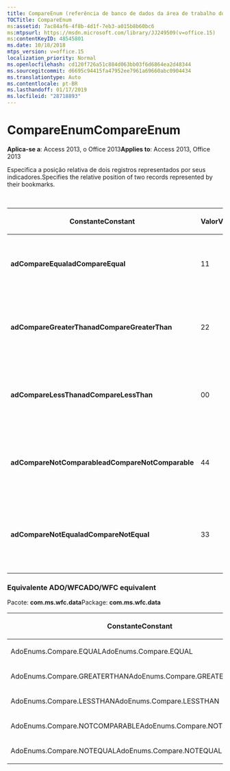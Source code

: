 ```yaml
---
title: CompareEnum (referência de banco de dados da área de trabalho do Access)
TOCTitle: CompareEnum
ms:assetid: 7ac84af6-4f8b-4d1f-7eb3-a015b8b60bc6
ms:mtpsurl: https://msdn.microsoft.com/library/JJ249509(v=office.15)
ms:contentKeyID: 48545801
ms.date: 10/18/2018
mtps_version: v=office.15
localization_priority: Normal
ms.openlocfilehash: cd120f726a51c884d063bb03f6d6864ea2d48344
ms.sourcegitcommit: d6695c94415fa47952ee7961a69660abc0904434
ms.translationtype: Auto
ms.contentlocale: pt-BR
ms.lasthandoff: 01/17/2019
ms.locfileid: "28718893"
---
```

# <a name="compareenum"></a><span data-ttu-id="9a618-102">CompareEnum</span><span class="sxs-lookup"><span data-stu-id="9a618-102">CompareEnum</span></span>

<span data-ttu-id="9a618-103">**Aplica-se a**: Access 2013, o Office 2013</span><span class="sxs-lookup"><span data-stu-id="9a618-103">**Applies to**: Access 2013, Office 2013</span></span>

<span data-ttu-id="9a618-104">Especifica a posição relativa de dois registros representados por seus indicadores.</span><span class="sxs-lookup"><span data-stu-id="9a618-104">Specifies the relative position of two records represented by their bookmarks.</span></span>

<br/>

<table>
<colgroup>
<col style="width: 33%" />
<col style="width: 33%" />
<col style="width: 33%" />
</colgroup>
<thead>
<tr class="header">
<th><p><span data-ttu-id="9a618-105">Constante</span><span class="sxs-lookup"><span data-stu-id="9a618-105">Constant</span></span></p></th>
<th><p><span data-ttu-id="9a618-106">Valor</span><span class="sxs-lookup"><span data-stu-id="9a618-106">Value</span></span></p></th>
<th><p><span data-ttu-id="9a618-107">Descrição</span><span class="sxs-lookup"><span data-stu-id="9a618-107">Description</span></span></p></th>
</tr>
</thead>
<tbody>
<tr class="odd">
<td><p><span data-ttu-id="9a618-108"><strong>adCompareEqual</strong></span><span class="sxs-lookup"><span data-stu-id="9a618-108"><strong>adCompareEqual</strong></span></span></p></td>
<td><p><span data-ttu-id="9a618-109">1</span><span class="sxs-lookup"><span data-stu-id="9a618-109">1</span></span></p></td>
<td><p><span data-ttu-id="9a618-110">Indica que os indicadores são iguais.</span><span class="sxs-lookup"><span data-stu-id="9a618-110">Indicates that the bookmarks are equal.</span></span></p></td>
</tr>
<tr class="even">
<td><p><span data-ttu-id="9a618-111"><strong>adCompareGreaterThan</strong></span><span class="sxs-lookup"><span data-stu-id="9a618-111"><strong>adCompareGreaterThan</strong></span></span></p></td>
<td><p><span data-ttu-id="9a618-112">2</span><span class="sxs-lookup"><span data-stu-id="9a618-112">2</span></span></p></td>
<td><p><span data-ttu-id="9a618-113">Indica que o primeiro indicador é após o segundo.</span><span class="sxs-lookup"><span data-stu-id="9a618-113">Indicates that the first bookmark is after the second.</span></span></p></td>
</tr>
<tr class="odd">
<td><p><span data-ttu-id="9a618-114"><strong>adCompareLessThan</strong></span><span class="sxs-lookup"><span data-stu-id="9a618-114"><strong>adCompareLessThan</strong></span></span></p></td>
<td><p><span data-ttu-id="9a618-115">0</span><span class="sxs-lookup"><span data-stu-id="9a618-115">0</span></span></p></td>
<td><p><span data-ttu-id="9a618-116">Indica que o primeiro indicador é antes do segundo.</span><span class="sxs-lookup"><span data-stu-id="9a618-116">Indicates that the first bookmark is before the second.</span></span></p></td>
</tr>
<tr class="even">
<td><p><span data-ttu-id="9a618-117"><strong>adCompareNotComparable</strong></span><span class="sxs-lookup"><span data-stu-id="9a618-117"><strong>adCompareNotComparable</strong></span></span></p></td>
<td><p><span data-ttu-id="9a618-118">4</span><span class="sxs-lookup"><span data-stu-id="9a618-118">4</span></span></p></td>
<td><p><span data-ttu-id="9a618-119">Indica que os indicadores não podem ser comparados.</span><span class="sxs-lookup"><span data-stu-id="9a618-119">Indicates that the bookmarks cannot be compared.</span></span></p></td>
</tr>
<tr class="odd">
<td><p><span data-ttu-id="9a618-120"><strong>adCompareNotEqual</strong></span><span class="sxs-lookup"><span data-stu-id="9a618-120"><strong>adCompareNotEqual</strong></span></span></p></td>
<td><p><span data-ttu-id="9a618-121">3</span><span class="sxs-lookup"><span data-stu-id="9a618-121">3</span></span></p></td>
<td><p><span data-ttu-id="9a618-122">Indica que os indicadores não são iguais e não estão em ordem.</span><span class="sxs-lookup"><span data-stu-id="9a618-122">Indicates that the bookmarks are not equal and not ordered.</span></span></p></td>
</tr>
</tbody>
</table>


### <a name="adowfc-equivalent"></a><span data-ttu-id="9a618-123">Equivalente ADO/WFC</span><span class="sxs-lookup"><span data-stu-id="9a618-123">ADO/WFC equivalent</span></span>

<span data-ttu-id="9a618-124">Pacote: **com.ms.wfc.data**</span><span class="sxs-lookup"><span data-stu-id="9a618-124">Package: **com.ms.wfc.data**</span></span>

<table>
<colgroup>
<col style="width: 100%" />
</colgroup>
<thead>
<tr class="header">
<th><p><span data-ttu-id="9a618-125">Constante</span><span class="sxs-lookup"><span data-stu-id="9a618-125">Constant</span></span></p></th>
</tr>
</thead>
<tbody>
<tr class="odd">
<td><p><span data-ttu-id="9a618-126">AdoEnums.Compare.EQUAL</span><span class="sxs-lookup"><span data-stu-id="9a618-126">AdoEnums.Compare.EQUAL</span></span></p></td>
</tr>
<tr class="even">
<td><p><span data-ttu-id="9a618-127">AdoEnums.Compare.GREATERTHAN</span><span class="sxs-lookup"><span data-stu-id="9a618-127">AdoEnums.Compare.GREATERTHAN</span></span></p></td>
</tr>
<tr class="odd">
<td><p><span data-ttu-id="9a618-128">AdoEnums.Compare.LESSTHAN</span><span class="sxs-lookup"><span data-stu-id="9a618-128">AdoEnums.Compare.LESSTHAN</span></span></p></td>
</tr>
<tr class="even">
<td><p><span data-ttu-id="9a618-129">AdoEnums.Compare.NOTCOMPARABLE</span><span class="sxs-lookup"><span data-stu-id="9a618-129">AdoEnums.Compare.NOTCOMPARABLE</span></span></p></td>
</tr>
<tr class="odd">
<td><p><span data-ttu-id="9a618-130">AdoEnums.Compare.NOTEQUAL</span><span class="sxs-lookup"><span data-stu-id="9a618-130">AdoEnums.Compare.NOTEQUAL</span></span></p></td>
</tr>
</tbody>
</table>

